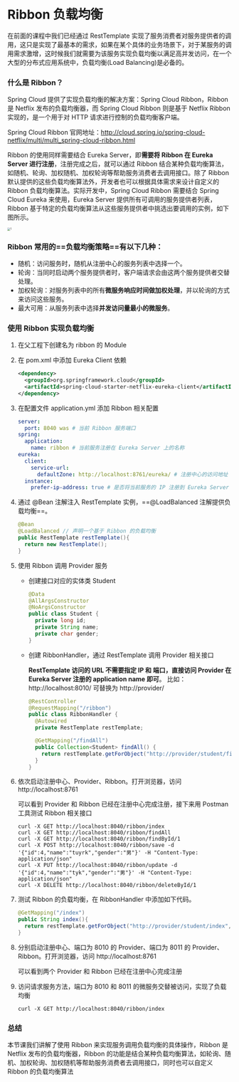 # Ribbon 负载均衡

在前面的课程中我们已经通过 RestTemplate 实现了服务消费者对服务提供者的调用，这只是实现了最基本的需求，如果在某个具体的业务场景下，对于某服务的调用需求激增，这时候我们就需要为该服务实现负载均衡以满足高并发访问，在一个大型的分布式应用系统中，负载均衡(Load Balancing)是必备的。

### 什么是 Ribbon？
Spring Cloud 提供了实现负载均衡的解决方案：Spring Cloud Ribbon，Ribbon 是 Netflix 发布的负载均衡器，而 Spring Cloud Ribbon 则是基于 Netflix Ribbon 实现的，是一个用于对 HTTP 请求进行控制的负载均衡客户端。

Spring Cloud Ribbon 官网地址：http://cloud.spring.io/spring-cloud-netflix/multi/multi_spring-cloud-ribbon.html

Ribbon 的使用同样需要结合 Eureka Server，即**需要将 Ribbon 在 Eureka Server 进行注册**，注册完成之后，就可以通过 Ribbon 结合某种负载均衡算法，如随机、轮询、加权随机、加权轮询等帮助服务消费者去调用接口。除了 Ribbon 默认提供的这些负载均衡算法外，开发者也可以根据具体需求来设计自定义的 Ribbon 负载均衡算法。实际开发中，Spring Cloud Ribbon 需要结合 Spring Cloud Eureka 来使用，Eureka Server 提供所有可调用的服务提供者列表，Ribbon 基于特定的负载均衡算法从这些服务提供者中挑选出要调用的实例，如下图所示。

<img src="https://tva1.sinaimg.cn/large/007S8ZIlgy1ggl6w252qqj30wm0oujv5.jpg" alt="1" style="zoom:40%;" />

### Ribbon 常用的==负载均衡策略==有以下几种：

- 随机：访问服务时，随机从注册中心的服务列表中选择一个。
- 轮询：当同时启动两个服务提供者时，客户端请求会由这两个服务提供者交替处理。
- 加权轮询：对服务列表中的所有**微服务响应时间做加权处理**，并以轮询的方式来访问这些服务。
- 最大可用：从服务列表中选择**并发访问量最小的微服务**。

### 使用 Ribbon 实现负载均衡

1. 在父工程下创建名为 ribbon 的 Module

2. 在 pom.xml 中添加 Eureka Client 依赖

   ```xml
   <dependency>
     <groupId>org.springframework.cloud</groupId>
     <artifactId>spring-cloud-starter-netflix-eureka-client</artifactId>
   </dependency>
   ```

3. 在配置文件 application.yml 添加 Ribbon 相关配置

   ```yaml
   server:
     port: 8040 was # 当前 Ribbon 服务端口
   spring:
     application:
       name: ribbon # 当前服务注册在 Eureka Server 上的名称
   eureka:
     client:
       service-url:
         defaultZone: http://localhost:8761/eureka/ # 注册中心的访问地址
     instance:
       prefer-ip-address: true # 是否将当前服务的 IP 注册到 Eureka Server
   ```

4. 通过 @Bean 注解注入 RestTemplate 实例，==@LoadBalanced 注解提供负载均衡==。

   ```java
   @Bean
   @LoadBalanced // 声明一个基于 Ribbon 的负载均衡
   public RestTemplate restTemplate(){
     return new RestTemplate();
   }
   ```

5. 使用 Ribbon 调用 Provider 服务

   - 创建接口对应的实体类 Student

     ```java
     @Data
     @AllArgsConstructor
     @NoArgsConstructor
     public class Student {
       private long id;
       private String name;
       private char gender;
     }
     ```

   - 创建 RibbonHandler，通过 RestTemplate 调用 Provider 相关接口

     **RestTemplate 访问的 URL 不需要指定 IP 和 端口，直接访问 Provider 在 Eureka Server 注册的 application name 即可**。
     比如：http://localhost:8010/ 可替换为 http://provider/
     
     ```java
     @RestController
     @RequestMapping("/ribbon")
     public class RibbonHandler {
       @Autowired
       private RestTemplate restTemplate;
     
       @GetMapping("/findAll")
       public Collection<Student> findAll() {
         return restTemplate.getForObject("http://provider/student/findAll", Collection.class);
       }
     }
     ```

6. 依次启动注册中心、Provider、Ribbon。打开浏览器，访问 http://localhost:8761

   可以看到 Provider 和 Ribbon 已经在注册中心完成注册，接下来用 Postman 工具测试 Ribbon 相关接口

   ```shell
   curl -X GET http://localhost:8040/ribbon/index
   curl -X GET http://localhost:8040/ribbon/findAll
   curl -X GET http://localhost:8040/ribbon/findById/1
   curl -X POST http://localhost:8040/ribbon/save -d '{"id":4,"name":"tuyrk","gender":"男"}' -H "Content-Type: application/json"
   curl -X PUT http://localhost:8040/ribbon/update -d '{"id":4,"name":"tyk","gender":"男"}' -H "Content-Type: application/json"
   curl -X DELETE http://localhost:8040/ribbon/deleteById/1
   ```

7. 测试 Ribbon 的负载均衡，在 RibbonHandler 中添加如下代码。

   ```java
   @GetMapping("/index")
   public String index(){
     return restTemplate.getForObject("http://provider/student/index",String.class);
   }
   ```

8. 分别启动注册中心、端口为 8010 的 Provider、端口为 8011 的 Provider、Ribbon。打开浏览器，访问 http://localhost:8761

   可以看到两个 Provider 和 Ribbon 已经在注册中心完成注册

9. 访问请求服务方法，端口为 8010 和 8011 的微服务交替被访问，实现了负载均衡

   ```shell
   curl -X GET http://localhost:8040/ribbon/index
   ```

### 总结
本节课我们讲解了使用 Ribbon 来实现服务调用负载均衡的具体操作，Ribbon 是 Netflix 发布的负载均衡器，Ribbon 的功能是结合某种负载均衡算法，如轮询、随机、加权轮询、加权随机等帮助服务消费者去调用接口，同时也可以自定义 Ribbon 的负载均衡算法
